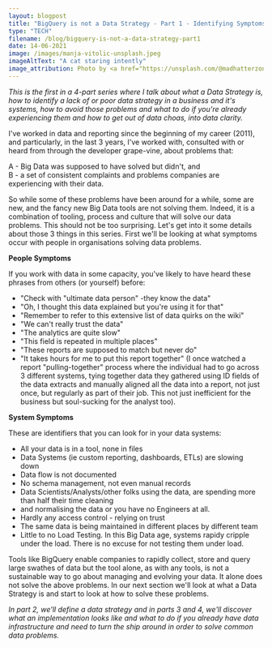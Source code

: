 ```yaml
---
layout: blogpost
title: "BigQuery is not a Data Strategy - Part 1 - Identifying Symptoms"
type: "TECH"
filename: /blog/bigquery-is-not-a-data-strategy-part1
date: 14-06-2021
image: /images/manja-vitolic-unsplash.jpeg
imageAltText: "A cat staring intently"
image_attribution: Photo by <a href="https://unsplash.com/@madhatterzone?utm_source=unsplash&utm_medium=referral&utm_content=creditCopyText">Manja Vitolic</a> on <a href="https://unsplash.com/s/photos/nerd-cat?utm_source=unsplash&utm_medium=referral&utm_content=creditCopyText">Unsplash</a>
---
```


*This is the first in a 4-part series where I talk about what a Data Strategy is, how to identify a lack of or poor data 
strategy in a business and it's systems, how to avoid those problems and what to do if you're already experiencing them 
and how to get out of data choas, into data clarity.*



I've worked in data and reporting since the beginning of my career (2011), and particularly, in the last 3 years,
I've worked with, consulted with or heard from through the developer grape-vine, about problems that:

A - Big Data was supposed to have solved but didn't, and  
B - a set of consistent complaints and problems companies are experiencing with their data. 

So while some of these problems have been around for a while, some are new, and the fancy new Big Data tools are not solving them.
Indeed, it is a combination of tooling, process and culture that will solve our data problems. This should not be too
surprising. Let's get into it some details about those 3 things in this series. First we'll be looking at what symptoms occur with 
people in organisations solving data problems.

**People Symptoms**  

If you work with data in some capacity, you've likely to have heard these phrases from others (or yourself) before:

* "Check with "ultimate data person" -they know the data"
* "Oh, I thought this data explained <this> but you're using it for that"
* "Remember to refer to this extensive list of data quirks on the wiki"
* "We can't really trust the data"
* "The analytics are quite slow"
* "This field is repeated in multiple places"
* "These reports are supposed to match but never do"
* "It takes hours for me to put this report together" 
(I once watched a report "pulling-together" process where the individual 
 had to go across 3 different systems, tying together data they gathered using ID fields of the data extracts and manually 
 aligned all the data into a report, not just once, but regularly as part of their job. This not just inefficient for the 
 business but soul-sucking for the analyst too).


**System Symptoms**  

These are identifiers that you can look for in your data systems:

* All your data is in a tool, none in files
* Data Systems (ie custom reporting, dashboards, ETLs) are slowing down
* Data flow is not documented
* No schema management, not even manual records
* Data Scientists/Analysts/other folks using the data, are spending more than half their time cleaning
* and normalising the data or you have no Engineers at all.
* Hardly any access control - relying on trust
* The same data is being maintained in different places by different team
* Little to no Load Testing. In this Big Data age, systems rapidy cripple under the load. There is no excuse for not testing them under load.

Tools like BigQuery enable companies to rapidly collect, store and query large swathes of data but the tool alone, as with any tools,
is not a sustainable way to go about managing and evolving your data. It alone does not solve the above problems.
In our next section we'll look at what a Data Strategy is and start to look at how to solve these problems.

*In part 2, we'll define a data strategy and in parts 3 and 4, we'll discover what an implementation looks like and what to do if you already have data
infrastructure and need to turn the ship around in order to solve common data problems.*
